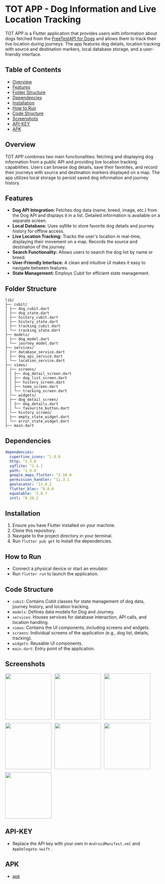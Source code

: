 # TOT APP - Dog Information and Live Location Tracking

TOT APP is a Flutter application that provides users with information about dogs fetched from the [FreeTestAPI for Dogs](https://freetestapi.com/apis/dogs) and allows them to track their live location during journeys. The app features dog details, location tracking with source and destination markers, local database storage, and a user-friendly interface.

## Table of Contents

- [Overview](#overview)
- [Features](#features)
- [Folder Structure](#folder-structure)
- [Dependencies](#dependencies)
- [Installation](#installation)
- [How to Run](#how-to-run)
- [Code Structure](#code-structure)
- [Screenshots](#screenshots)
- [API-KEY](#api-key)
- [APK](#apk)

## Overview

TOT APP combines two main functionalities: fetching and displaying dog information from a public API and providing live location tracking capabilities. Users can browse dog details, save their favorites, and record their journeys with source and destination markers displayed on a map. The app utilizes local storage to persist saved dog information and journey history.

## Features

- **Dog API Integration:** Fetches dog data (name, breed, image, etc.) from the Dog API and displays it in a list. Detailed information is available on a separate screen.
- **Local Database:** Uses sqflite to store favorite dog details and journey history for offline access.
- **Live Location Tracking:** Tracks the user's location in real-time, displaying their movement on a map. Records the source and destination of the journey.
- **Search Functionality:** Allows users to search the dog list by name or breed.
- **User-Friendly Interface:** A clean and intuitive UI makes it easy to navigate between features.
- **State Management:** Employs Cubit for efficient state management.

## Folder Structure
```
lib/
├── cubit/
│ ├── dog_cubit.dart
│ ├── dog_state.dart
│ ├── history_cubit.dart
│ ├── history_state.dart
│ ├── tracking_cubit.dart
│ └── tracking_state.dart
├── models/
│ ├── dog_model.dart
│ └── journey_model.dart
├── services/
│ ├── database_service.dart
│ ├── dog_api_service.dart
│ └── location_service.dart
├── views/
│ ├── screens/
│ │ ├── dog_detail_screen.dart
│ │ ├── dog_list_screen.dart
│ │ ├── history_screen.dart
│ │ ├── home_screen.dart
│ │ └── tracking_screen.dart
│ └── widgets/
│ ├── dog_detail_screen/
│ │ ├── dog_details.dart
│ │ └── favourite_button.dart
│ └── history_screen/
│ ├── empty_state_widget.dart
│ └── error_state_widget.dart
├── main.dart
```

## Dependencies

```yaml
dependencies:
  cupertino_icons: ^1.0.8
  http: ^1.3.0
  sqflite: ^2.4.1
  path: ^1.9.0
  google_maps_flutter: ^2.10.0
  permission_handler: ^11.3.1
  geolocator: ^13.0.2
  flutter_bloc: ^9.0.0
  equatable: ^2.0.7
  intl: ^0.20.2
```

## Installation

1. Ensure you have Flutter installed on your machine.
2. Clone this repository.
3. Navigate to the project directory in your terminal.
4. Run `flutter pub get` to install the dependencies.

## How to Run

- Connect a physical device or start an emulator.
- Run `flutter run` to launch the application.

## Code Structure

- `cubit`: Contains Cubit classes for state management of dog data, journey history, and location tracking.
- `models`: Defines data models for Dog and Journey.
- `services`: Houses services for database interaction, API calls, and location handling.
- `views`: Contains the UI components, including screens and widgets.
- `screens`: Individual screens of the application (e.g., dog list, details, tracking).
- `widgets`: Reusable UI components.
- `main.dart`: Entry point of the application.

## Screenshots
<div style="display: flex; gap: 10px; flex-wrap: wrap;">
    <img src="https://github.com/user-attachments/assets/aca32df7-e983-4785-94a5-a7ffaf73b567" style="width: 150px; height: auto;">
    <img src="https://github.com/user-attachments/assets/67e530e4-7ce2-4408-9058-1a5aa3ba53ab" style="width: 150px; height: auto;">
    <img src="https://github.com/user-attachments/assets/05a8f2bf-6f44-4d91-be14-f1ec3f1754c5" style="width: 150px; height: auto;">
    <img src="https://github.com/user-attachments/assets/b88f873d-998d-4fa7-a3ad-5fb88e0b737c" style="width: 150px; height: auto;">
    <img src="https://github.com/user-attachments/assets/98be7f73-5e3c-4e3e-999a-aaea11983563" style="width: 150px; height: auto;">
    <img src="https://github.com/user-attachments/assets/e3f14fba-56ac-415f-81e7-b42ce63cb25d" style="width: 150px; height: auto;">
    <img src="https://github.com/user-attachments/assets/6ddb543f-0785-4c53-8550-f02d6f083bb9" style="width: 150px; height: auto;">
</div>

## API-KEY
- Replace the API key with your own in `AndroidManifest.xml` and `AppDelegate.swift` .

## APK
- [apk](https://github.com/may-tas/DogApp/tree/main/apk)




